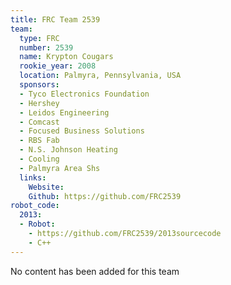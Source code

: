 ```yaml
---
title: FRC Team 2539
team:
  type: FRC
  number: 2539
  name: Krypton Cougars
  rookie_year: 2008
  location: Palmyra, Pennsylvania, USA
  sponsors:
  - Tyco Electronics Foundation
  - Hershey
  - Leidos Engineering
  - Comcast
  - Focused Business Solutions
  - RBS Fab
  - N.S. Johnson Heating
  - Cooling
  - Palmyra Area Shs
  links:
    Website: 
    Github: https://github.com/FRC2539
robot_code:
  2013:
  - Robot:
    - https://github.com/FRC2539/2013sourcecode
    - C++
---
```


No content has been added for this team